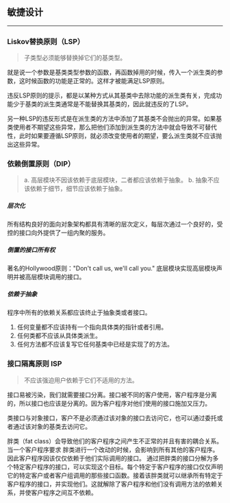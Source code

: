 ## 敏捷设计

---  

### Liskov替换原则（LSP）

> 子类型必须能够替换掉它们的基类型。

就是说一个参数是基类类型参数的函数，再函数掉用的时候，传入一个派生类的参数，这时候函数的功能是正常的。这样才被能满足LSP原则。

违反LSP原则的提示，都是以某种方式从其基类中去除功能的派生类有关，完成功能少于基类的派生类通常是不能替换其基类的，因此就违反的了LSP。

另一种LSP的违反形式是在派生类的方法中添加了其基类不会抛出的异常。如果基类使用者不期望这些异常，那么把他们添加到派生类的方法中就会导致不可替代性，此时如果要遵循LSP原则，就必须改变使用者的期望，要么派生类就不应该抛出这些异常。


### 依赖倒置原则（DIP）

> a. 高层模块不因该依赖于底层模块，二者都应该依赖于抽象。
> b. 抽象不应该依赖于细节，细节应该依赖于抽象。

##### 层次化 

所有结构良好的面向对象架构都具有清晰的层次定义，每层次通过一个良好的，受控的接口向外提供了一组内聚的服务。

##### 倒置的接口所有权

著名的Hollywood原则："Don't call us, we'll call you." 底层模块实现高层模块声明并被高层模块调用的接口。

##### 依赖于抽象

程序中所有的依赖关系都应该终止于抽象类或者接口。

1. 任何变量都不应该持有一个指向具体类的指针或者引用。
2. 任何类都不应该从具体类派生。
3. 任何方法都不应该复写它任何基类中已经是实现了的方法。


### 接口隔离原则 ISP

> 不应该强迫用户依赖于它们不适用的方法。

接口易被污染，我们就需要接口分离。接口被不同的客户使用，客户程序是分离的，所以接口也应该是分离的。因为客户程序对他们使用的接口施加又压力。

类接口与对象接口，客户不是必须通过该对象的接口去访问它，也可以通过委托或者通过该对象的基类去访问它。

胖类（fat class）会导致他们的客户程序之间产生不正常的并且有害的耦合关系。当一个客户程序要求 胖类进行一个改动的时候，会影响到所有其他的客户程序。因此客户程序因该仅仅依赖于他们实际调用的接口。 通过把胖类的接口分解为多个特定客户程序的接口，可以实现这个目标。每个特定于客户程序的接口仅仅声明它的特定客户或者客户组调用的那些接口函数。接着该胖类就可以继承所有特定于客户程序的接口，并实现他们。这就解除了客户程序和他们没有调用方法的依赖关系，并使客户程序之间互不依赖。





